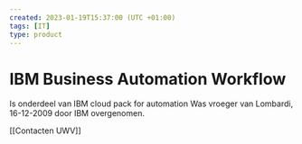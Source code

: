 ```yaml
---
created: 2023-01-19T15:37:00 (UTC +01:00)
tags: [IT]
type: product
---
```

# IBM Business Automation Workflow

Is onderdeel van IBM cloud pack for automation
Was vroeger van Lombardi, 16-12-2009 door IBM overgenomen.

[[Contacten UWV]]
